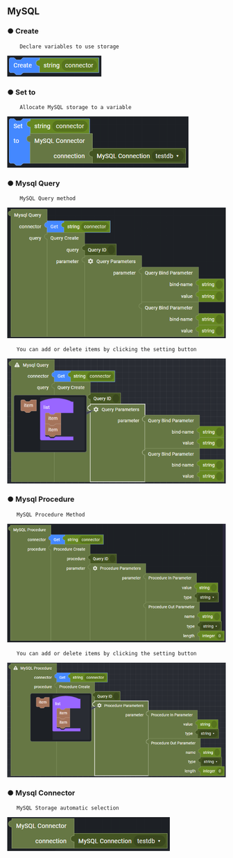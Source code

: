 ## MySQL

### ● Create

        Declare variables to use storage

![](../../../img/assets/image%20%28259%29.png)

### ● Set to

        Allocate MySQL storage to a variable

![](../../../img/assets/image%20%28288%29.png)

### ● Mysql Query

        MySQL Query method

![](../../../img/assets/image%20%28312%29.png)

       You can add or delete items by clicking the setting button

![](../../../img/assets/image%20%28233%29.png)

### ● Mysql Procedure

       MySQL Procedure Method

![](../../../img/assets/image%20%28313%29.png)
       
       You can add or delete items by clicking the setting button

![](../../../img/assets/image%20%28236%29.png)

### ● Mysql Connector

       MySQL Storage automatic selection

![](../../../img/assets/image%20%28274%29.png)
